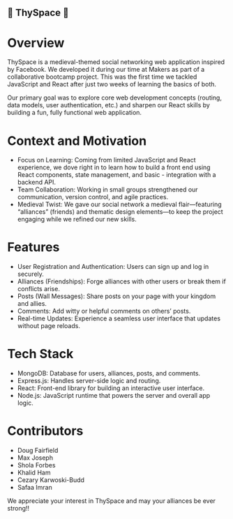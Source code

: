 ## 🏰 ThySpace 🏰

# Overview

ThySpace is a medieval-themed social networking web application inspired by Facebook. We developed it during our time at Makers as part of a collaborative bootcamp project. This was the first time we tackled JavaScript and React after just two weeks of learning the basics of both.

Our primary goal was to explore core web development concepts (routing, data models, user authentication, etc.) and sharpen our React skills by building a fun, fully functional web application.

# Context and Motivation

- Focus on Learning: Coming from limited JavaScript and React experience, we dove right in to learn how to build a front end using React components, state management, and basic - integration with a backend API.
- Team Collaboration: Working in small groups strengthened our communication, version control, and agile practices.
- Medieval Twist: We gave our social network a medieval flair—featuring “alliances” (friends) and thematic design elements—to keep the project engaging while we refined our new skills.

# Features

- User Registration and Authentication: Users can sign up and log in securely.
- Alliances (Friendships): Forge alliances with other users or break them if conflicts arise.
- Posts (Wall Messages): Share posts on your page with your kingdom and allies.
- Comments: Add witty or helpful comments on others’ posts.
- Real-time Updates: Experience a seamless user interface that updates without page reloads.

# Tech Stack

- MongoDB: Database for users, alliances, posts, and comments.
- Express.js: Handles server-side logic and routing.
- React: Front-end library for building an interactive user interface.
- Node.js: JavaScript runtime that powers the server and overall app logic.

# Contributors

- Doug Fairfield
- Max Joseph
- Shola Forbes
- Khalid Ham
- Cezary Karwoski-Budd
- Safaa Imran

We appreciate your interest in ThySpace and may your alliances be ever strong!!

